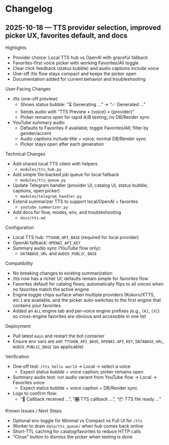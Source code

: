 # Changelog

## 2025-10-18 — TTS provider selection, improved picker UX, favorites default, and docs

Highlights
- Provider choice: Local TTS hub vs OpenAI with graceful fallback
- Favorites-first voice picker with working Favorites/All toggle
- Clear click feedback (status bubble) and audio captions include voice
- One-off /tts flow stays compact and keeps the picker open
- Documentation added for current behavior and troubleshooting

User‑Facing Changes
- /tts (one-off preview)
  - Shows status bubble: “⏳ Generating …” → “✅ Generated …”
  - Sends audio with “TTS Preview • {voice} • {provider}”
  - Picker remains open for rapid A/B testing; no DB/Render sync
- YouTube summary audio
  - Defaults to Favorites if available; toggle Favorites/All; filter by gender/accent
  - Audio captions include title + voice; normal DB/Render sync
  - Picker stays open after each generation

Technical Changes
- Add shared local TTS client with helpers
  - `modules/tts_hub.py`
- Add simple file‑backed job queue for local fallback
  - `modules/tts_queue.py`
- Update Telegram handler (provider UI, catalog UI, status bubble, captions, open picker)
  - `modules/telegram_handler.py`
- Extend summarizer TTS to support local/OpenAI + favorites
  - `youtube_summarizer.py`
- Add docs for flow, modes, env, and troubleshooting
  - `docs/tts.md`

Configuration
- Local TTS hub: `TTSHUB_API_BASE` (required for local provider)
- OpenAI fallback: `OPENAI_API_KEY`
- Summary audio sync (YouTube flow only):
  - `DATABASE_URL` and `AUDIO_PUBLIC_BASE`

Compatibility
- No breaking changes to existing summarization
- /tts now has a richer UI; defaults remain simple for favorites flow
- Favorites default for catalog flows; automatically flips to all voices when no favorites match the active engine
- Engine toggle chips surface when multiple providers (Kokoro/XTTS, etc.) are available, and the picker auto-switches to the first engine that contains your favorites
- Added an `ALL` engine tab and per-voice engine prefixes (e.g., `[K]`, `[X]`) so cross-engine favorites are obvious and accessible in one list

Deployment
- Pull latest `main` and restart the bot container
- Ensure env vars are set: `TTSHUB_API_BASE`, `OPENAI_API_KEY`, `DATABASE_URL`, `AUDIO_PUBLIC_BASE` (as applicable)

Verification
- One‑off test: `/tts hello world` → Local → select a voice
  - Expect status bubble + voice caption; picker remains open
- Summary audio test: run audio variant from YouTube flow → Local → Favorites voice
  - Expect status bubble + voice caption + DB/Render sync
- Logs to confirm flow:
  - “🔔 Callback received …”, “🎛️ TTS callback …”, “📦 TTS file ready …”

Known Issues / Next Steps
- Optional env toggle for Minimal vs Compact vs Full UI for `/tts`
- Worker to drain `data/tts_queue/` when hub comes back online
- Short‑TTL caching for catalog/favorites to reduce HTTP calls
- “Close” button to dismiss the picker when testing is done
